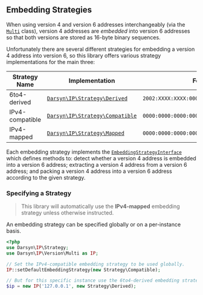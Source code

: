 ## Embedding Strategies

When using version 4 and version 6 addresses interchangeably (via the 
[`Multi`](../src/Version/Multi.php) class), version 4 addresses are *embedded*
into version 6 addresses so that both versions are stored as 16-byte binary
sequences.

Unfortunately there are several different strategies for embedding a version 4
address into version 6, so this library offers various strategy implementations
for the main three: 

| Strategy Name   | Implementation                                                    | Format                                    |
|-----------------|-------------------------------------------------------------------|-------------------------------------------|
| 6to4-derived    | [`Darsyn\IP\Strategy\Derived`](../src/Strategy/Derived.php)       | `2002:XXXX:XXXX:0000:0000:0000:0000:0000` |
| IPv4-compatible | [`Darsyn\IP\Strategy\Compatible`](../src/Strategy/Compatible.php) | `0000:0000:0000:0000:0000:0000:XXXX:XXXX` |
| IPv4-mapped     | [`Darsyn\IP\Strategy\Mapped`](../src/Strategy/Mapped.php)         | `0000:0000:0000:0000:0000:ffff:XXXX:XXXX` |

Each embedding strategy implements the
[`EmbeddingStrategyInterface`](../src/Strategy/EmbeddingStrategyInterface.php)
which defines methods to: detect whether a version 4 address is embedded into a
version 6 address; extracting a version 4 address from a version 6 address; and
packing a version 4 address into a version 6 address according to the given strategy.

### Specifying a Strategy

> This library will automatically use the **IPv4-mapped** embedding strategy
> unless otherwise instructed.

An embedding strategy can be specified globally or on a per-instance basis.

```php
<?php
use Darsyn\IP\Strategy;
use Darsyn\IP\Version\Multi as IP;

// Set the IPv4-compatible embedding strategy to be used globally.
IP::setDefaultEmbeddingStrategy(new Strategy\Compatible);

// But for this specific instance use the 6to4-derived embedding strategy.
$ip = new IP('127.0.0.1', new Strategy\Derived);
```
